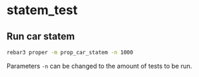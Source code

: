 # statem_test

## Run car statem
```bash
rebar3 proper -m prop_car_statem -n 1000
```
Parameters `-n` can be changed to the amount of tests to be run.
